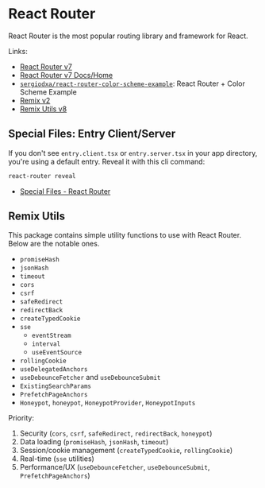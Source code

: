 # React Router

React Router is the most popular routing library and framework for React.

Links:

- [React Router v7](https://reactrouter.com)
- [React Router v7 Docs/Home](https://reactrouter.com/home)
- [`sergiodxa/react-router-color-scheme-example`](https://github.com/sergiodxa/react-router-color-scheme-example): React Router + Color Scheme Example
- [Remix v2](https://remix.run)
- [Remix Utils v8](https://sergiodxa.github.io/remix-utils)

## Special Files: Entry Client/Server

If you don't see `entry.client.tsx` or `entry.server.tsx` in your app directory, you're using a default entry. Reveal it with this cli command:

```sh
react-router reveal
```

- [Special Files - React Router](https://reactrouter.com/explanation/special-files#entryclienttsx)

## Remix Utils

This package contains simple utility functions to use with React Router. Below are the notable ones.

- `promiseHash`
- `jsonHash`
- `timeout`
- `cors`
- `csrf`
- `safeRedirect`
- `redirectBack`
- `createTypedCookie`
- `sse`
  - `eventStream`
  - `interval`
  - `useEventSource`
- `rollingCookie`
- `useDelegatedAnchors`
- `useDebounceFetcher` and `useDebounceSubmit`
- `ExistingSearchParams`
- `PrefetchPageAnchors`
- `Honeypot`, `honeypot`, `HoneypotProvider`, `HoneypotInputs`

Priority:

1. Security (`cors`, `csrf`, `safeRedirect`, `redirectBack`, `honeypot`)
2. Data loading (`promiseHash`, `jsonHash`, `timeout`)
3. Session/cookie management (`createTypedCookie`, `rollingCookie`)
4. Real-time (`sse` utilities)
5. Performance/UX (`useDebounceFetcher`, `useDebounceSubmit`, `PrefetchPageAnchors`)
